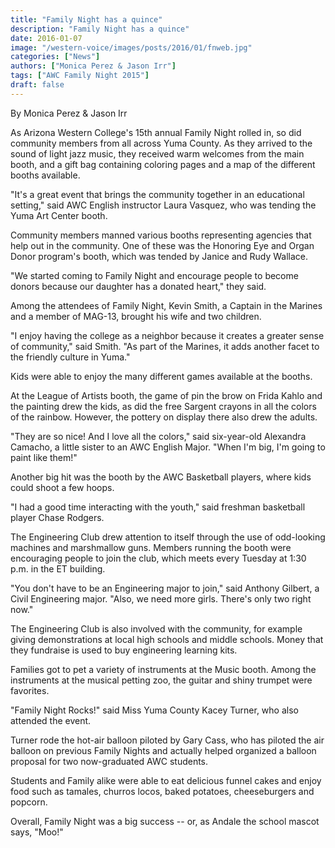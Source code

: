 ```yaml
---
title: "Family Night has a quince"
description: "Family Night has a quince"
date: 2016-01-07
image: "/western-voice/images/posts/2016/01/fnweb.jpg"
categories: ["News"]
authors: ["Monica Perez & Jason Irr"]
tags: ["AWC Family Night 2015"]
draft: false
---
```

By Monica Perez & Jason Irr

As Arizona Western College's 15th annual Family Night rolled in, so did community members from all across Yuma County. As they arrived to the sound of light jazz music, they received warm welcomes from the main booth, and a gift bag containing coloring pages and a map of the different booths available.

"It's a great event that brings the community together in an educational setting," said AWC English instructor Laura Vasquez, who was tending the Yuma Art Center booth.

Community members manned various booths representing agencies that help out in the community. One of these was the Honoring Eye and Organ Donor program's booth, which was tended by Janice and Rudy Wallace.

"We started coming to Family Night and encourage people to become donors because our daughter has a donated heart," they said.

Among the attendees of Family Night, Kevin Smith, a Captain in the Marines and a member of MAG-13, brought his wife and two children.

"I enjoy having the college as a neighbor because it creates a greater sense of community," said Smith. "As part of the Marines, it adds another facet to the friendly culture in Yuma."

Kids were able to enjoy the many different games available at the booths.

At the League of Artists booth, the game of pin the brow on Frida Kahlo and the painting drew the kids, as did the free Sargent crayons in all the colors of the rainbow. However, the pottery on display there also drew the adults.

"They are so nice! And I love all the colors," said six-year-old Alexandra Camacho, a little sister to an AWC English Major. "When I'm big, I'm going to paint like them!"

Another big hit was the booth by the AWC Basketball players, where kids could shoot a few hoops.

"I had a good time interacting with the youth," said freshman basketball player Chase Rodgers.

The Engineering Club drew attention to itself through the use of odd-looking machines and marshmallow guns. Members running the booth were encouraging people to join the club, which meets every Tuesday at 1:30 p.m. in the ET building.

"You don't have to be an Engineering major to join," said Anthony Gilbert, a Civil Engineering major. "Also, we need more girls. There's only two right now."

The Engineering Club is also involved with the community, for example giving demonstrations at local high schools and middle schools. Money that they fundraise is used to buy engineering learning kits.

Families got to pet a variety of instruments at the Music booth. Among the instruments at the musical petting zoo, the guitar and shiny trumpet were favorites.

"Family Night Rocks!" said Miss Yuma County Kacey Turner, who also attended the event.

Turner rode the hot-air balloon piloted by Gary Cass, who has piloted the air balloon on previous Family Nights and actually helped organized a balloon proposal for two now-graduated AWC students.

Students and Family alike were able to eat delicious funnel cakes and enjoy food such as tamales, churros locos, baked potatoes, cheeseburgers and popcorn.

Overall, Family Night was a big success -- or, as Andale the school mascot says, "Moo!"